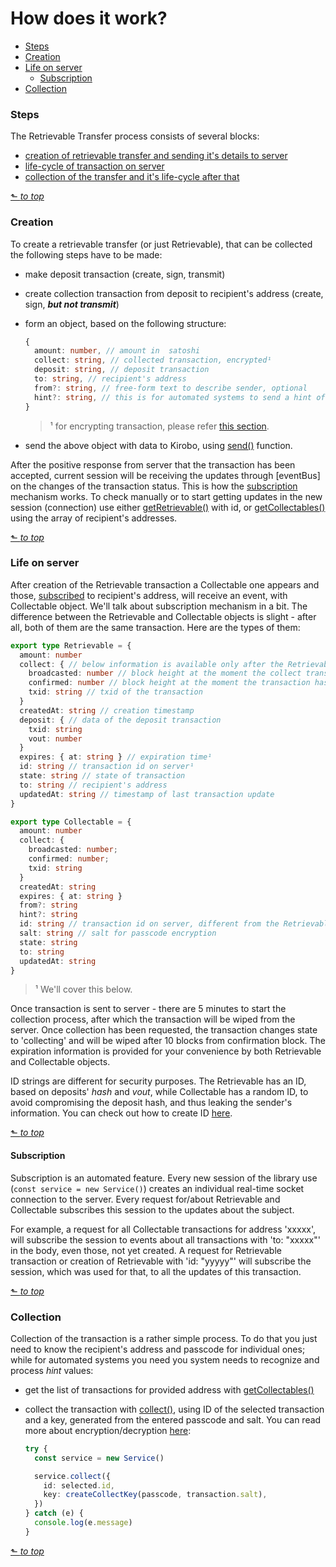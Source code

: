 # How does it work?

- [Steps](#Steps)
- [Creation](#Creation)
- [Life on server](#Life-on-server)
  - [Subscription](#Subscription)
- [Collection](#Collection)

### Steps

The Retrievable Transfer process consists of several blocks:
- [ creation of retrievable transfer and sending it's details to server ](#Creation)
- [ life-cycle of transaction on server ](#Life-on-server)
- [ collection of the transfer and it's life-cycle after that ](#Collection)

[⬑ _to top_](#How-does-it-work?)

### Creation

To create a retrievable transfer (or just Retrievable), that can be collected the following steps have to be made:

- make deposit transaction (create, sign, transmit)
- create collection transaction from deposit to recipient's address (create, sign, ___but not transmit___)
- form an object, based on the following structure:

  ```TypeScript
  {
    amount: number, // amount in  satoshi
    collect: string, // collected transaction, encrypted¹
    deposit: string, // deposit transaction
    to: string, // recipient's address
    from?: string, // free-form text to describe sender, optional
    hint?: string, // this is for automated systems to send a hint of passcode to use, thus not revealing either passcode or logic to the Kirobo, optional
  }
  ```
  > ¹ for encrypting transaction, please refer [this section](encryption.md).

- send the above object with data to Kirobo, using [send()](endpoints.md#async-___send()___) function.

After the positive response from server that the transaction has been accepted, current session will be receiving the updates through [eventBus] on the changes of the transaction status. This is how the [subscription](#Subscription) mechanism works.
To check manually or to start getting updates in the new session (connection) use either [getRetrievable()](endpoints.md#async-___getRetrievable()___) with id, or [getCollectables()](endpoints.md#async-___getCollectables()___) using the array of recipient's addresses.

[⬑ _to top_](#How-does-it-work?)

### Life on server

After creation of the Retrievable transaction a Collectable one appears and those, [subscribed](#Subscription) to recipient's address, will receive an event, with Collectable object. We'll talk about subscription mechanism in a bit. The difference between the Retrievable and Collectable objects is slight - after all, both of them are the same transaction. Here are the types of them:

```TypeScript
export type Retrievable = {
  amount: number
  collect: { // below information is available only after the Retrievable Transfer has been collected
    broadcasted: number // block height at the moment the collect transaction has been broadcasted
    confirmed: number // block height at the moment the transaction has been confirmed
    txid: string // txid of the transaction
  }
  createdAt: string // creation timestamp
  deposit: { // data of the deposit transaction
    txid: string
    vout: number
  }
  expires: { at: string } // expiration time¹
  id: string // transaction id on server¹
  state: string // state of transaction
  to: string // recipient's address
  updatedAt: string // timestamp of last transaction update
}

export type Collectable = {
  amount: number
  collect: {
    broadcasted: number;
    confirmed: number;
    txid: string
  }
  createdAt: string
  expires: { at: string }
  from?: string
  hint?: string
  id: string // transaction id on server, different from the Retrievable one¹
  salt: string // salt for passcode encryption
  state: string
  to: string
  updatedAt: string
}
```
> ¹ We'll cover this below.

Once transaction is sent to server - there are 5 minutes to start the collection process, after which the transaction will be wiped from the server. Once collection has been requested, the transaction changes state to 'collecting' and will be wiped after 10 blocks from confirmation block. The expiration information is provided for your convenience by both Retrievable and Collectable objects.

ID strings are different for security purposes. The Retrievable has an ID, based on deposits' _hash_ and _vout_, while Collectable has a random ID, to avoid compromising the deposit hash, and thus leaking the sender's information. You can check out how to create ID [here](creating_retrievable_id.md#Creating-Retrievable-ID).

[⬑ _to top_](#How-does-it-work?)

#### Subscription

Subscription is an automated feature. Every new session of the library use (```const service = new Service()```) creates an individual real-time socket connection to the server. Every request for/about Retrievable and Collectable subscribes this session to the updates about the subject.

For example, a request for all Collectable transactions for address 'xxxxx', will subscribe the session to events about all transactions with 'to: "xxxxx"' in the body, even those, not yet created. A request for Retrievable transaction or creation of Retrievable with 'id: "yyyyy"' will subscribe the session, which was used for that, to all the updates of this transaction.

[⬑ _to top_](#How-does-it-work?)

### Collection

Collection of the transaction is a rather simple process. To do that you just need to know the recipient's address and passcode for individual ones; while for automated systems you need you system needs to recognize and process _hint_ values:

- get the list of transactions for provided address  with [getCollectables()](endpoints.md#async-___getCollectables()___)
- collect the transaction with [collect()](endpoints.md#async-___collect()___), using ID of the selected transaction and a key, generated from the entered passcode and salt. You can read more about encryption/decryption [here](encryption.md#Encryption):

  ```TypeScript
  try {
    const service = new Service()

    service.collect({
      id: selected.id,
      key: createCollectKey(passcode, transaction.salt),
    })
  } catch (e) {
    console.log(e.message)
  }
  ```

[⬑ _to top_](#How-does-it-work?)